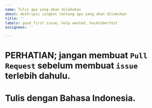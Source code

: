 ```yaml
---
name: Tulis apa yang akan dilakukan
about: deskripsi singkat tentang apa yang akan dilakukan
title: ''
labels: good first issue, help wanted, hacktoberfest
assignees: ''

---
```


# PERHATIAN; jangan membuat `Pull Request` sebelum membuat `issue` terlebih dahulu.
# Tulis dengan Bahasa Indonesia.
